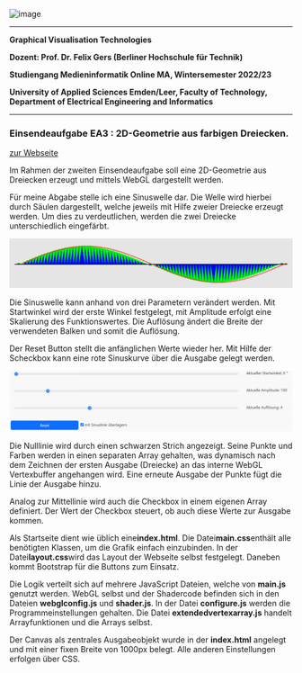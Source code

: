 ![image](https://user-images.githubusercontent.com/32162305/150810942-99672aac-99af-47ea-849b-ba263fae0c3f.png)

---

**Graphical Visualisation Technologies**

**Dozent: Prof. Dr. Felix Gers (Berliner Hochschule für Technik)**

**Studiengang Medieninformatik Online MA, Wintersemester 2022/23**

**University of Applied Sciences Emden/Leer, Faculty of Technology, Department of Electrical Engineering and
Informatics**

---

### Einsendeaufgabe EA3 : 2D-Geometrie aus farbigen Dreiecken.

[zur Webseite](https://gvt.ckitte.de/ea3/)

Im Rahmen der zweiten Einsendeaufgabe soll eine 2D-Geometrie aus Dreiecken erzeugt und mittels WebGL dargestellt werden.

Für meine Abgabe stelle ich eine Sinuswelle dar. Die Welle wird hierbei durch Säulen dargestellt,
welche jeweils mit Hilfe zweier Dreiecke erzeugt werden. Um dies zu verdeutlichen, werden die zwei
Dreiecke unterschiedlich eingefärbt.

![](assets/2022-10-27-14-03-53-image.png)

Die Sinuswelle kann anhand von drei Parametern verändert werden. Mit Startwinkel wird der erste Winkel festgelegt, mit
Amplitude erfolgt eine Skalierung des Funktionswertes. Die Auflösung ändert die Breite der verwendeten Balken und somit
die Auflösung.

Der Reset Button stellt die anfänglichen Werte wieder her. Mit Hilfe der Scheckbox kann eine rote Sinuskurve über die
Ausgabe gelegt werden.

![](assets/2022-10-27-14-05-27-image.png)

Die Nulllinie wird durch einen schwarzen Strich angezeigt. Seine Punkte und Farben werden in einen separaten Array
gehalten, was dynamisch nach dem Zeichnen der ersten Ausgabe (Dreiecke) an das interne WebGL Vertexbuffer angehangen
wird. Eine erneute Ausgabe der Punkte fügt die Linie der Ausgabe hinzu.

Analog zur Mittellinie wird auch die Checkbox in einem eigenen Array definiert. Der Wert der Checkbox steuert, ob auch
diese Werte zur Ausgabe kommen.

Als Startseite dient wie üblich eine**index.html**. Die Datei**main.css**enthält alle benötigten Klassen, um die Grafik
einfach einzubinden. In der Datei**layout.css**wird das Layout der Webseite selbst festgelegt. Daneben kommt Bootstrap
für die Buttons zum Einsatz.

Die Logik verteilt sich auf mehrere JavaScript Dateien, welche von **main.js** genutzt werden. WebGL selbst und der
Shadercode befinden sich in den Dateien **webglconfig.js** und **shader.js**. In der Datei **configure.js** werden die
Programmeinstellungen gehalten. Die Datei **extendedvertexarray.js** handelt Arrayfunktionen und die Arrays selbst.

Der Canvas als zentrales Ausgabeobjekt wurde in der **index.html** angelegt und mit einer fixen Breite von 1000px
belegt. Alle anderen Einstellungen erfolgen über CSS.
